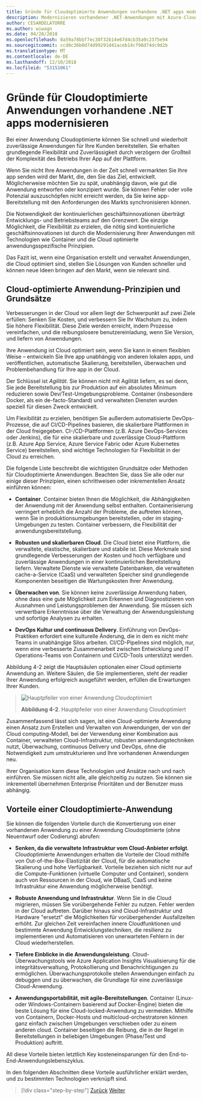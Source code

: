 ```yaml
---
title: Gründe für Cloudoptimierte Anwendungen vorhandene .NET apps modernisieren
description: Modernisieren vorhandener .NET-Anwendungen mit Azure-Cloud und Windows-Containern | Gründe für Cloudoptimierte Anwendungen vorhandene .NET apps modernisieren
author: CESARDELATORRE
ms.author: wiwagn
ms.date: 04/28/2018
ms.openlocfilehash: 8a59a78bbf7ec38f32b14e67d4cb35a9c2375e94
ms.sourcegitcommit: ccd8c36b0d74d99291d41aceb14cf98d74dc9d2b
ms.translationtype: MT
ms.contentlocale: de-DE
ms.lasthandoff: 12/10/2018
ms.locfileid: "53151061"
---
```

# <a name="reasons-to-modernize-existing-net-apps-to-cloud-optimized-applications"></a>Gründe für Cloudoptimierte Anwendungen vorhandene .NET apps modernisieren

Bei einer Anwendung Cloudoptimierte können Sie schnell und wiederholt zuverlässige Anwendungen für Ihre Kunden bereitstellen. Sie erhalten grundlegende Flexibilität und Zuverlässigkeit durch verzögern der Großteil der Komplexität des Betriebs Ihrer App auf der Plattform.

Wenn Sie nicht Ihre Anwendungen in der Zeit schnell vermarkten Sie Ihre app senden wird der Markt, die, den Sie das Ziel, entwickelt. Möglicherweise möchten Sie zu spät, unabhängig davon, wie gut die Anwendung entworfen oder konzipiert wurde. Sie können Fehler oder volle Potenzial auszuschöpfen nicht erreicht werden, da Sie keine app-Bereitstellung mit den Anforderungen des Markts synchronisieren können.

Die Notwendigkeit der kontinuierlichen geschäftsinnovationen überträgt Entwicklungs- und Betriebsteams auf den Grenzwert. Die einzige Möglichkeit, die Flexibilität zu erzielen, die nötig sind kontinuierliche geschäftsinnovationen ist durch die Modernisierung Ihrer Anwendungen mit Technologien wie Container und die Cloud optimierte anwendungsspezifische Prinzipien.

Das Fazit ist, wenn eine Organisation erstellt und verwaltet Anwendungen, die Cloud optimiert sind, stellen Sie Lösungen von Kunden schneller und können neue Ideen bringen auf den Markt, wenn sie relevant sind.

## <a name="cloud-optimized-application-principles-and-tenets"></a>Cloud-optimierte Anwendung-Prinzipien und Grundsätze 

Verbesserungen in der Cloud vor allem liegt der Schwerpunkt auf zwei Ziele erfüllen: Senken Sie Kosten, und verbessern Sie Ihr Wachstum zu, indem Sie höhere Flexibilität. Diese Ziele werden erreicht, indem Prozesse vereinfachen, und die reibungslosere benutzereinladung, wenn Sie Version, und liefern von Anwendungen.

Ihre Anwendung ist Cloud optimiert sein, wenn Sie kann in einem flexiblen Weise – entwickeln Sie Ihre app unabhängig von anderen lokalen apps, und veröffentlichen, automatische Skalierung, bereitstellen, überwachen und Problembehandlung für Ihre app in der Cloud.

Der Schlüssel ist *Agilität*. Sie können nicht mit Agilität liefern, es sei denn, Sie jede Bereitstellung bis zur Produktion auf ein absolutes Minimum reduzieren sowie Dev/Test-Umgebungsprobleme. Container (insbesondere Docker, als ein de-facto-Standard) und verwalteten Diensten wurden speziell für diesen Zweck entwickelt.

Um Flexibilität zu erzielen, benötigen Sie außerdem automatisierte DevOps-Prozesse, die auf CI/CD-Pipelines basieren, die skalierbare Plattformen in der Cloud freigegeben. CI-/CD-Plattformen (z.B. Azure DevOps-Services oder Jenkins), die für eine skalierbare und zuverlässige Cloud-Plattform (z.B. Azure App Service, Azure Service Fabric oder Azure Kubernetes Service) bereitstellen, sind wichtige Technologien für Flexibilität in der Cloud zu erreichen.

Die folgende Liste beschreibt die wichtigsten Grundsätze oder Methoden für Cloudoptimierte Anwendungen. Beachten Sie, dass Sie alle oder nur einige dieser Prinzipien, einen schrittweisen oder inkrementellen Ansatz einführen können:

-   **Container**. Container bieten Ihnen die Möglichkeit, die Abhängigkeiten der Anwendung mit der Anwendung selbst enthalten. Containerisierung verringert erheblich die Anzahl der Probleme, die auftreten können, wenn Sie in produktionsumgebungen bereitstellen, oder im staging-Umgebungen zu testen. Container verbessern, die Flexibilität der anwendungsbereitstellung.

-   **Robusten und skalierbaren Cloud**. Die Cloud bietet eine Plattform, die verwaltete, elastische, skalierbare und stabile ist. Diese Merkmale sind grundlegende Verbesserungen der Kosten und hoch verfügbare und zuverlässige Anwendungen in einer kontinuierlichen Bereitstellung liefern. Verwaltete Dienste wie verwaltete Datenbanken, die verwalteten cache-a-Service (CaaS) und verwalteten Speicher sind grundlegende Komponenten beseitigen die Wartungskosten Ihrer Anwendung.

-   **Überwachen von**. Sie können keine zuverlässige Anwendung haben, ohne dass eine gute Möglichkeit zum Erkennen und Diagnostizieren von Ausnahmen und Leistungsproblemen der Anwendung. Sie müssen sich verwertbare Erkenntnisse über die Verwaltung der Anwendungsleistung und sofortige Analysen zu erhalten.

-   **DevOps Kultur und continuous Delivery**. Einführung von DevOps-Praktiken erfordert eine kulturelle Änderung, die in dem es nicht mehr Teams in unabhängige Silos arbeiten. CI/CD-Pipelines sind möglich, nur, wenn eine verbesserte Zusammenarbeit zwischen Entwicklung und IT Operations-Teams von Containern und CI/CD-Tools unterstützt werden.

Abbildung 4-2 zeigt die Hauptsäulen optionalen einer Cloud optimierte Anwendung an. Weitere Säulen, die Sie implementieren, steht der readier Ihrer Anwendung erfolgreich ausgeführt werden, erfüllen die Erwartungen Ihrer Kunden.

> ![Hauptpfeiler von einer Anwendung Cloudoptimiert](./media/image2.png)
>
> **Abbildung 4-2**. Hauptpfeiler von einer Anwendung Cloudoptimiert

Zusammenfassend lässt sich sagen, ist eine Cloud-optimierte Anwendung einen Ansatz zum Erstellen und Verwalten von Anwendungen, der von der Cloud computing-Modell, bei der Verwendung einer Kombination aus Container, verwalteten Cloud-Infrastruktur, robusten anwendungstechniken nutzt, Überwachung, continuous Delivery und DevOps, ohne die Notwendigkeit zum umstrukturieren und Ihre vorhandenen Anwendungen neu.

Ihrer Organisation kann diese Technologien und Ansätze nach und nach einführen. Sie müssen nicht alle, alle gleichzeitig zu nutzen. Sie können sie inkrementell übernehmen Enterprise Prioritäten und der Benutzer muss abhängig.

## <a name="benefits-of-a-cloud-optimized-application"></a>Vorteile einer Cloudoptimierte-Anwendung

Sie können die folgenden Vorteile durch die Konvertierung von einer vorhandenen Anwendung zu einer Anwendung Cloudoptimierte (ohne Neuentwurf oder Codierung) abrufen:

-   **Senken, da die verwaltete Infrastruktur vom Cloud-Anbieter erfolgt**. Cloudoptimierte Anwendungen erhalten die Vorteile der Cloud mithilfe von Out-of-the-Box-Elastizität der Cloud, für die automatische Skalierung und hohe Verfügbarkeit. Vorteile beziehen sich nicht nur auf die Compute-Funktionen (virtuelle Computer und Container), sondern auch von Ressourcen in der Cloud, wie DBaaS, CaaS und keine Infrastruktur eine Anwendung möglicherweise benötigt.

-   **Robuste Anwendung und Infrastruktur**. Wenn Sie in die Cloud migrieren, müssen Sie vorübergehende Fehler zu nutzen. Fehler werden in der Cloud auftreten. Darüber hinaus sind Cloud-Infrastruktur und Hardware "ersetzt" die Möglichkeiten für vorübergehender Ausfallzeiten erhöht. Zur gleichen Zeit vereinfachen innere Cloudfunktionen und bestimmte Anwendung Entwicklungstechniken, die resilienz zu implementieren und Automatisieren von unerwarteten Fehlern in der Cloud wiederherstellen.

-   **Tiefere Einblicke in die Anwendungsleistung**. Cloud-Überwachungstools wie Azure Application Insights Visualisierung für die integritätsverwaltung, Protokollierung und Benachrichtigungen zu ermöglichen. Überwachungsprotokolle stellen Anwendungen einfach zu debuggen und zu überwachen, die Grundlage für eine zuverlässige Cloud-Anwendung.

-   **Anwendungsportabilität, mit agile-Bereitstellungen**. Container (Linux- oder Windows-Containern basierend auf Docker-Engine) bieten die beste Lösung für eine Cloud-locked-Anwendung zu vermeiden. Mithilfe von Containern, Docker-Hosts und multicloud-orchestratoren können ganz einfach zwischen Umgebungen verschieben oder zu einem anderen cloud. Container beseitigen die Reibung, die in der Regel in Bereitstellungen in beliebigen Umgebungen (Phase/Test und Produktion) auftritt.

All diese Vorteile bieten letztlich Key kosteneinsparungen für den End-to-End-Anwendungslebenszyklus.

In den folgenden Abschnitten diese Vorteile ausführlicher erklärt werden, und zu bestimmten Technologien verknüpft sind.

>[!div class="step-by-step"]
>[Zurück](index.md)
>[Weiter](microsoft-technologies-in-cloud-optimized-applications.md)